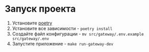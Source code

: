 # Запуск проекта
1. Установите [poetry](https://python-poetry.org/docs/#installation)
2. Установите все зависимости - `poetry install`
3. Создайте файл конфигурации - `mv src/gateway/.env.example src/gateway/.env`
3. Запустите приложение - `make run-gateway-dev`